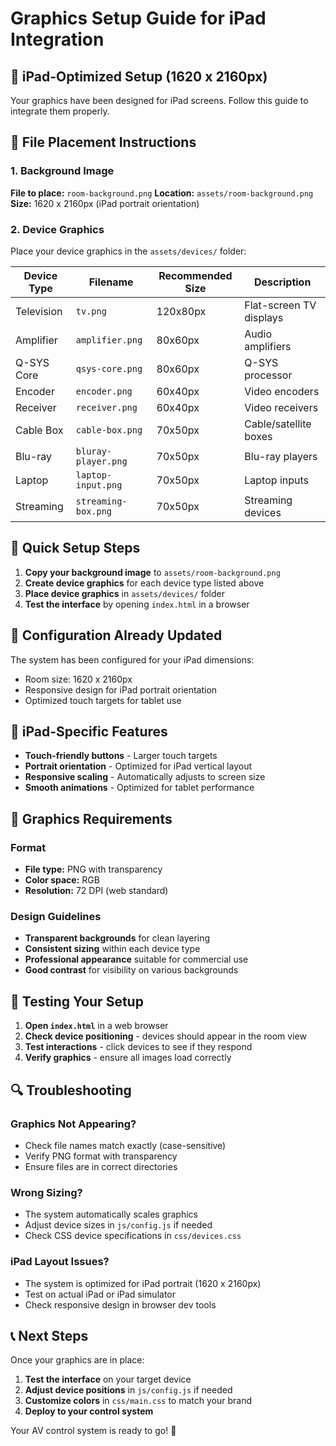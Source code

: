 # Graphics Setup Guide for iPad Integration

## 📱 iPad-Optimized Setup (1620 x 2160px)

Your graphics have been designed for iPad screens. Follow this guide to integrate them properly.

## 📁 File Placement Instructions

### 1. Background Image
**File to place:** `room-background.png`
**Location:** `assets/room-background.png`
**Size:** 1620 x 2160px (iPad portrait orientation)

### 2. Device Graphics
Place your device graphics in the `assets/devices/` folder:

| Device Type | Filename | Recommended Size | Description |
|-------------|----------|------------------|-------------|
| Television | `tv.png` | 120x80px | Flat-screen TV displays |
| Amplifier | `amplifier.png` | 80x60px | Audio amplifiers |
| Q-SYS Core | `qsys-core.png` | 80x60px | Q-SYS processor |
| Encoder | `encoder.png` | 60x40px | Video encoders |
| Receiver | `receiver.png` | 60x40px | Video receivers |
| Cable Box | `cable-box.png` | 70x50px | Cable/satellite boxes |
| Blu-ray | `bluray-player.png` | 70x50px | Blu-ray players |
| Laptop | `laptop-input.png` | 70x50px | Laptop inputs |
| Streaming | `streaming-box.png` | 70x50px | Streaming devices |

## 🎯 Quick Setup Steps

1. **Copy your background image** to `assets/room-background.png`
2. **Create device graphics** for each device type listed above
3. **Place device graphics** in `assets/devices/` folder
4. **Test the interface** by opening `index.html` in a browser

## 🔧 Configuration Already Updated

The system has been configured for your iPad dimensions:
- Room size: 1620 x 2160px
- Responsive design for iPad portrait orientation
- Optimized touch targets for tablet use

## 📱 iPad-Specific Features

- **Touch-friendly buttons** - Larger touch targets
- **Portrait orientation** - Optimized for iPad vertical layout
- **Responsive scaling** - Automatically adjusts to screen size
- **Smooth animations** - Optimized for tablet performance

## 🎨 Graphics Requirements

### Format
- **File type:** PNG with transparency
- **Color space:** RGB
- **Resolution:** 72 DPI (web standard)

### Design Guidelines
- **Transparent backgrounds** for clean layering
- **Consistent sizing** within each device type
- **Professional appearance** suitable for commercial use
- **Good contrast** for visibility on various backgrounds

## 🚀 Testing Your Setup

1. **Open `index.html`** in a web browser
2. **Check device positioning** - devices should appear in the room view
3. **Test interactions** - click devices to see if they respond
4. **Verify graphics** - ensure all images load correctly

## 🔍 Troubleshooting

### Graphics Not Appearing?
- Check file names match exactly (case-sensitive)
- Verify PNG format with transparency
- Ensure files are in correct directories

### Wrong Sizing?
- The system automatically scales graphics
- Adjust device sizes in `js/config.js` if needed
- Check CSS device specifications in `css/devices.css`

### iPad Layout Issues?
- The system is optimized for iPad portrait (1620 x 2160px)
- Test on actual iPad or iPad simulator
- Check responsive design in browser dev tools

## 📞 Next Steps

Once your graphics are in place:
1. **Test the interface** on your target device
2. **Adjust device positions** in `js/config.js` if needed
3. **Customize colors** in `css/main.css` to match your brand
4. **Deploy to your control system**

Your AV control system is ready to go! 🎉 